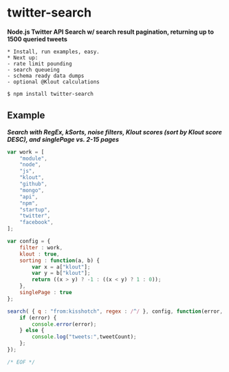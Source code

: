 
twitter-search
==============

**Node.js Twitter API Search w/ search result pagination, returning up to 1500 queried tweets**

	* Install, run examples, easy.
	* Next up: 
	- rate limit pounding 
	- search queueing
	- schema ready data dumps
	- optional @Klout calculations

```bash
$ npm install twitter-search
```

## Example ##

***Search with RegEx, kSorts, noise filters, Klout scores (sort by Klout score DESC), and singlePage vs. 2-15 pages***

```javascript
var work = [
	"module",
	"node",
	"js",
	"klout",
	"github",
	"mongo",
	"api",
	"npm",
	"startup",
	"twitter",
	"facebook",
];

var config = {
	filter : work,
	klout : true,
	sorting : function(a, b) {
		var x = a["klout"];
    	var y = b["klout"];
    	return ((x > y) ? -1 : ((x < y) ? 1 : 0));
	},
	singlePage : true
};

search( { q : "from:kisshotch", regex : /^/ }, config, function(error, tweets, tweetCount) {
	if (error) {
		console.error(error);
	} else {
		console.log("tweets:",tweetCount);
	};
});

/* EOF */
```